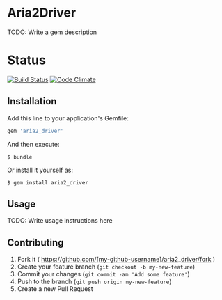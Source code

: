 # Aria2Driver

TODO: Write a gem description

# Status
[![Build Status](http://http://img.shields.io/travis/OverHillLab/aria2_driver/master.svg)](https://travis-ci.org/OverHillLab/aria2_driver?branch=master)
[![Code Climate](http://img.shields.io/codeclimate/github/OverHillLab/aria2_driver.svg)](https://codeclimate.com/OverHillLab/aria2_driver)

## Installation

Add this line to your application's Gemfile:

```ruby
gem 'aria2_driver'
```

And then execute:

    $ bundle

Or install it yourself as:

    $ gem install aria2_driver

## Usage

TODO: Write usage instructions here

## Contributing

1. Fork it ( https://github.com/[my-github-username]/aria2_driver/fork )
2. Create your feature branch (`git checkout -b my-new-feature`)
3. Commit your changes (`git commit -am 'Add some feature'`)
4. Push to the branch (`git push origin my-new-feature`)
5. Create a new Pull Request
